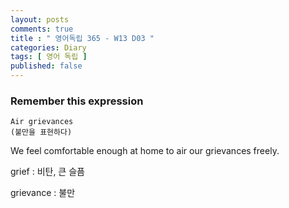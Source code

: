 ```yaml
---
layout: posts
comments: true
title : " 영어독립 365 - W13 D03 "
categories: Diary
tags: [ 영어 독립 ]
published: false
---
```


### Remember this expression

```text
Air grievances
(불만을 표현하다)
```

We feel comfortable enough at home to air our grievances freely.

grief
 : 비탄, 큰 슬픔

grievance
 : 불만
